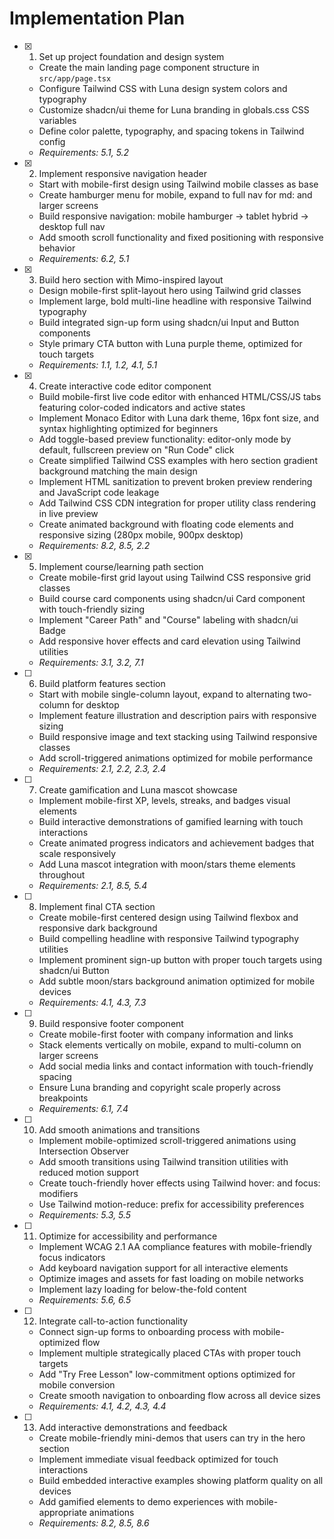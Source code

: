 # Implementation Plan

- [x] 1. Set up project foundation and design system

  - Create the main landing page component structure in `src/app/page.tsx`
  - Configure Tailwind CSS with Luna design system colors and typography
  - Customize shadcn/ui theme for Luna branding in globals.css CSS variables
  - Define color palette, typography, and spacing tokens in Tailwind config
  - _Requirements: 5.1, 5.2_

- [x] 2. Implement responsive navigation header

  - Start with mobile-first design using Tailwind mobile classes as base
  - Create hamburger menu for mobile, expand to full nav for md: and larger screens
  - Build responsive navigation: mobile hamburger → tablet hybrid → desktop full nav
  - Add smooth scroll functionality and fixed positioning with responsive behavior
  - _Requirements: 6.2, 5.1_

- [x] 3. Build hero section with Mimo-inspired layout

  - Design mobile-first split-layout hero using Tailwind grid classes
  - Implement large, bold multi-line headline with responsive Tailwind typography
  - Build integrated sign-up form using shadcn/ui Input and Button components
  - Style primary CTA button with Luna purple theme, optimized for touch targets
  - _Requirements: 1.1, 1.2, 4.1, 5.1_

- [x] 4. Create interactive code editor component

  - Build mobile-first live code editor with enhanced HTML/CSS/JS tabs featuring color-coded indicators and active states
  - Implement Monaco Editor with Luna dark theme, 16px font size, and syntax highlighting optimized for beginners
  - Add toggle-based preview functionality: editor-only mode by default, fullscreen preview on "Run Code" click
  - Create simplified Tailwind CSS examples with hero section gradient background matching the main design
  - Implement HTML sanitization to prevent broken preview rendering and JavaScript code leakage
  - Add Tailwind CSS CDN integration for proper utility class rendering in live preview
  - Create animated background with floating code elements and responsive sizing (280px mobile, 900px desktop)
  - _Requirements: 8.2, 8.5, 2.2_

- [x] 5. Implement course/learning path section

  - Create mobile-first grid layout using Tailwind CSS responsive grid classes
  - Build course card components using shadcn/ui Card component with touch-friendly sizing
  - Implement "Career Path" and "Course" labeling with shadcn/ui Badge
  - Add responsive hover effects and card elevation using Tailwind utilities
  - _Requirements: 3.1, 3.2, 7.1_

- [ ] 6. Build platform features section

  - Start with mobile single-column layout, expand to alternating two-column for desktop
  - Implement feature illustration and description pairs with responsive sizing
  - Build responsive image and text stacking using Tailwind responsive classes
  - Add scroll-triggered animations optimized for mobile performance
  - _Requirements: 2.1, 2.2, 2.3, 2.4_

- [ ] 7. Create gamification and Luna mascot showcase

  - Implement mobile-first XP, levels, streaks, and badges visual elements
  - Build interactive demonstrations of gamified learning with touch interactions
  - Create animated progress indicators and achievement badges that scale responsively
  - Add Luna mascot integration with moon/stars theme elements throughout
  - _Requirements: 2.1, 8.5, 5.4_

- [ ] 8. Implement final CTA section

  - Create mobile-first centered design using Tailwind flexbox and responsive dark background
  - Build compelling headline with responsive Tailwind typography utilities
  - Implement prominent sign-up button with proper touch targets using shadcn/ui Button
  - Add subtle moon/stars background animation optimized for mobile devices
  - _Requirements: 4.1, 4.3, 7.3_

- [ ] 9. Build responsive footer component

  - Create mobile-first footer with company information and links
  - Stack elements vertically on mobile, expand to multi-column on larger screens
  - Add social media links and contact information with touch-friendly spacing
  - Ensure Luna branding and copyright scale properly across breakpoints
  - _Requirements: 6.1, 7.4_

- [ ] 10. Add smooth animations and transitions

  - Implement mobile-optimized scroll-triggered animations using Intersection Observer
  - Add smooth transitions using Tailwind transition utilities with reduced motion support
  - Create touch-friendly hover effects using Tailwind hover: and focus: modifiers
  - Use Tailwind motion-reduce: prefix for accessibility preferences
  - _Requirements: 5.3, 5.5_

- [ ] 11. Optimize for accessibility and performance

  - Implement WCAG 2.1 AA compliance features with mobile-friendly focus indicators
  - Add keyboard navigation support for all interactive elements
  - Optimize images and assets for fast loading on mobile networks
  - Implement lazy loading for below-the-fold content
  - _Requirements: 5.6, 6.5_

- [ ] 12. Integrate call-to-action functionality

  - Connect sign-up forms to onboarding process with mobile-optimized flow
  - Implement multiple strategically placed CTAs with proper touch targets
  - Add "Try Free Lesson" low-commitment options optimized for mobile conversion
  - Create smooth navigation to onboarding flow across all device sizes
  - _Requirements: 4.1, 4.2, 4.3, 4.4_

- [ ] 13. Add interactive demonstrations and feedback
  - Create mobile-friendly mini-demos that users can try in the hero section
  - Implement immediate visual feedback optimized for touch interactions
  - Build embedded interactive examples showing platform quality on all devices
  - Add gamified elements to demo experiences with mobile-appropriate animations
  - _Requirements: 8.2, 8.5, 8.6_
